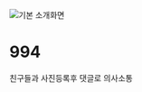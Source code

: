![기본 소개화면](https://user-images.githubusercontent.com/53454987/115357538-b1fbdf00-a1f7-11eb-8fe2-56c863fa7959.png)
# 994
친구들과 사진등록후 댓글로 의사소통
